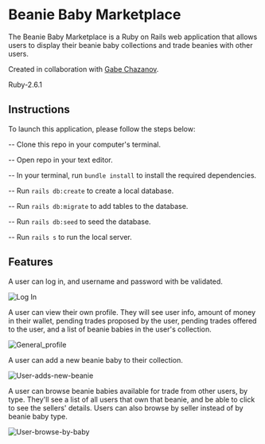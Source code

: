# Beanie Baby Marketplace

The Beanie Baby Marketplace is a Ruby on Rails web application that allows users to display their beanie baby collections and trade beanies with other users.

Created in collaboration with [Gabe Chazanov](https://github.com/gabechaz).

Ruby-2.6.1

## Instructions

To launch this application, please follow the steps below:

-- Clone this repo in your computer's terminal.

-- Open repo in your text editor.

-- In your terminal, run `bundle install` to install the required dependencies.

-- Run `rails db:create` to create a local database.

-- Run `rails db:migrate` to add tables to the database.

-- Run `rails db:seed` to seed the database.

-- Run `rails s` to run the local server.

## Features

A user can log in, and username and password with be validated.

![Log In](https://user-images.githubusercontent.com/70274658/112049781-756c9300-8b26-11eb-8691-b74e384ce433.gif)


A user can view their own profile. They will see user info, amount of money in their wallet, pending trades proposed by the user, pending trades offered to the user, and a list of beanie babies in the user's collection.  

![General_profile](https://user-images.githubusercontent.com/70274658/112049914-9d5bf680-8b26-11eb-9471-54109399808b.gif)


A user can add a new beanie baby to their collection.

![User-adds-new-beanie](https://user-images.githubusercontent.com/70274658/112050390-2e32d200-8b27-11eb-8df9-2725ef947f01.gif)


A user can browse beanie babies available for trade from other users, by type. They'll see a list of all users that own that beanie, and be able to click to see the sellers' details. Users can also browse by seller instead of by beanie baby type.

![User-browse-by-baby](https://user-images.githubusercontent.com/70274658/112050528-58848f80-8b27-11eb-902d-a701a6a69de4.gif)



